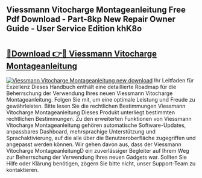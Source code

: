 ## Viessmann Vitocharge Montageanleitung Free Pdf Download - Part-8kp New Repair Owner Guide - User Service Edition khK8o

# <h2><a href="http://df7bpof.blite.top/?on=Viessmann+Vitocharge+Montageanleitung">🔗Download 👉🔴 Viessmann Vitocharge Montageanleitung</a></h2>

[![Viessmann Vitocharge Montageanleitung new download](https://i.imgur.com/lujVjoI.png)](http://df7bpof.blite.top/?on=Viessmann+Vitocharge+Montageanleitung)
Ihr Leitfaden für Exzellenz Dieses Handbuch enthält eine detaillierte Roadmap für die Beherrschung der Verwendung Ihres neuen Viessmann Vitocharge Montageanleitung. Folgen Sie mit, um eine optimale Leistung und Freude zu gewährleisten. Bitte lesen Sie die rechtlichen Bestimmungen Viessmann Vitocharge Montageanleitung Dieses Produkt unterliegt bestimmten rechtlichen Bestimmungen. Zu den erweiterten Funktionen von Viessmann Vitocharge Montageanleitung gehören automatische Software-Updates, anpassbares Dashboard, mehrsprachige Unterstützung und Sprachaktivierung, auf die alle über die Benutzeroberfläche zugegriffen und angepasst werden können. Wir gehen davon aus, dass der Viessmann Vitocharge MontageanleitungD ein zuverlässiger Begleiter auf Ihrem Weg zur Beherrschung der Verwendung Ihres neuen Gadgets war. Sollten Sie Hilfe oder Klärung benötigen, zögern Sie bitte nicht, unser Support-Team zu kontaktieren.
